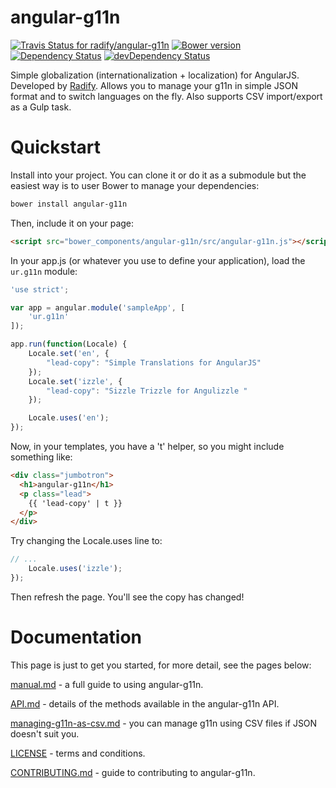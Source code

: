 angular-g11n
============

[ ![Travis Status for radify/angular-g11n](https://travis-ci.org/radify/angular-g11n.svg)](https://travis-ci.org/radify/angular-g11n)
[ ![Bower version](https://badge.fury.io/bo/angular-g11n.svg)](https://github.com/radify/angular-g11n)
[ ![Dependency Status](https://david-dm.org/radify/angular-g11n.svg)](https://david-dm.org/radify/angular-g11n)
[ ![devDependency Status](https://david-dm.org/radify/angular-g11n/dev-status.svg)](https://david-dm.org/radify/angular-g11n#info=devDependencies)

Simple globalization (internationalization + localization) for AngularJS. Developed by [Radify](http://radify.io). Allows you to manage your g11n in simple JSON format and to switch languages on the fly. Also supports CSV import/export as a Gulp task.

# Quickstart

Install into your project. You can clone it or do it as a submodule but the easiest way is to user Bower to manage your dependencies:

```bash
bower install angular-g11n
```

Then, include it on your page:

```html
<script src="bower_components/angular-g11n/src/angular-g11n.js"></script>
```

In your app.js (or whatever you use to define your application), load the `ur.g11n` module:

```javascript
'use strict';

var app = angular.module('sampleApp', [
    'ur.g11n'
]);

app.run(function(Locale) {
    Locale.set('en', {
        "lead-copy": "Simple Translations for AngularJS"
    });
    Locale.set('izzle', {
        "lead-copy": "Sizzle Trizzle for Angulizzle "
    });

    Locale.uses('en');
});
```

Now, in your templates, you have a 't' helper, so you might include something like:

```html
<div class="jumbotron">
  <h1>angular-g11n</h1>
  <p class="lead">
    {{ 'lead-copy' | t }}
  </p>
</div>
```

Try changing the Locale.uses line to:

```javascript
// ...
    Locale.uses('izzle');
});
```

Then refresh the page. You'll see the copy has changed!

# Documentation

This page is just to get you started, for more detail, see the pages below:

[manual.md](docs/manual.md) - a full guide to using angular-g11n.

[API.md](docs/API.md) - details of the methods available in the angular-g11n API.

[managing-g11n-as-csv.md](docs/managing-g11n-as-csv.md) - you can manage g11n using CSV files if JSON doesn't suit you.

[LICENSE](LICENSE) - terms and conditions.

[CONTRIBUTING.md](CONTRIBUTING.md) - guide to contributing to angular-g11n.
